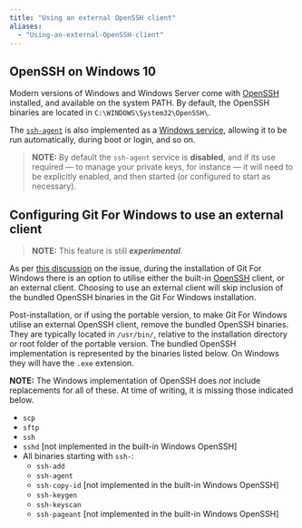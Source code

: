 ```yaml
---
title: "Using an external OpenSSH client"
aliases:
  - "Using-an-external-OpenSSH-client"
---
```

## OpenSSH on Windows 10

Modern versions of Windows and Windows Server come with [OpenSSH](https://www.openssh.com/) installed, and available on the system PATH. By default, the OpenSSH binaries are located in `C:\WINDOWS\System32\OpenSSH\`.

The [`ssh-agent`](https://man.openbsd.org/ssh-agent.1) is also implemented as a [Windows service](https://docs.microsoft.com/en-us/windows/win32/services/services), allowing it to be run automatically, during boot or login, and so on.

> **NOTE:** By default the `ssh-agent` service is **disabled**, and if its use required — to manage your private keys, for instance — it will need to be explicitly enabled, and then started (or configured to start as necessary).

## Configuring Git For Windows to use an external client

> **NOTE:** This feature is still **_experimental_**.

As per [this discussion](https://github.com/git-for-windows/git/discussions/3451#discussioncomment-1424427) on the issue, during the installation of Git For Windows there is an option to utilise either the built-in [OpenSSH](https://www.openssh.com/) client, or an external client. Choosing to use an external client will skip inclusion of the bundled OpenSSH binaries in the Git For Windows installation.

Post-installation, or if using the portable version, to make Git For Windows utilise an external OpenSSH client, remove the bundled OpenSSH binaries. They are typically located in `/usr/bin/`, relative to the installation directory or root folder of the portable version. The bundled OpenSSH implementation is represented by the binaries listed below. On Windows they will have the `.exe` extension.

**NOTE:** The Windows implementation of OpenSSH does _not_ include replacements for all of these. At time of writing, it is missing those indicated below.

* `scp`
* `sftp`
* `ssh`
* `sshd` [not implemented in the built-in Windows OpenSSH]
* All binaries starting with `ssh-`:
    * `ssh-add`
    * `ssh-agent`
    * `ssh-copy-id` [not implemented in the built-in Windows OpenSSH]
    * `ssh-keygen`
    * `ssh-keyscan`
    * `ssh-pageant` [not implemented in the built-in Windows OpenSSH]
